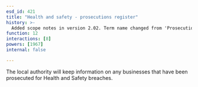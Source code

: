 ```yaml
---
esd_id: 421
title: "Health and safety - prosecutions register"
history: >-
  Added scope notes in version 2.02. Term name changed from 'Prosecutions register' to 'Safety - health and safety - prosecutions register' in version 3.00. name changed to 'Health and safety - prosecutions register' in version 4.00.
function: 12
interactions: [8]
powers: [1967]
internal: false

---
```


The local authority will keep information on any businesses that have been prosecuted for Health and Safety breaches.

